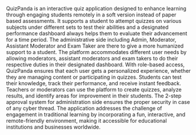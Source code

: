 QuizPanda is an interactive quiz application designed to enhance learning through engaging students remotely in a soft version instead of paper based assessments. It supports a student to attempt quizzes on various subjects under different sets to test their abilities and a designated performance dashboard always helps them to evaluate their advancement for a time period. The administrative side including Admin, Moderator, Assistant Moderator and Exam Taker are there to give a more humanized support to a student.
The platform accommodates different user needs by allowing moderators, assistant moderators and exam takers to do their respective duties in their designated dashboard. With role-based access, QuizPanda ensures that each user gets a personalized experience, whether they are managing content or participating in quizzes.
Students can test their knowledge, track their performance, and receive instant feedback. Teachers or moderators can use the platform to create quizzes, analyze results, and identify areas for improvement in their students. The 2-step approval system for administration side ensures the proper security in case of any cyber thread. The application addresses the challenge of engagement in traditional learning by incorporating a fun, interactive, and remote-friendly environment, making it accessible for educational institutions and businesses worldwide. 
